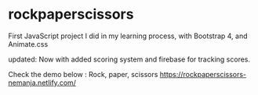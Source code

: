 # rockpaperscissors

First JavaScript project I did in my learning process, with Bootstrap 4, and Animate.css

updated:
Now with added scoring system and firebase for tracking scores. 

Check the demo below :
Rock, paper, scissors
https://rockpaperscissors-nemanja.netlify.com/
